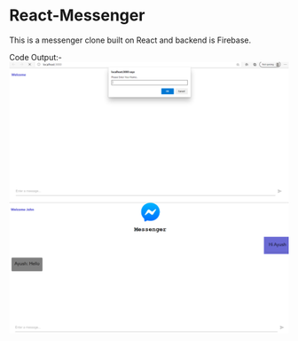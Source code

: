 # React-Messenger
This is a messenger clone built on React and backend is Firebase.

Code Output:-
[![React-Messenger](/messenger-react-1.png)]()
[![React-Messenger](/messenger-react-2.png)]()
